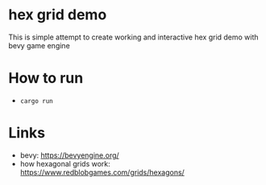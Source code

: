 # hex grid demo
This is simple attempt to create working and interactive hex grid demo with bevy game engine
# How to run
- `cargo run`
# Links
- bevy:
https://bevyengine.org/
- how hexagonal grids work: 
https://www.redblobgames.com/grids/hexagons/
